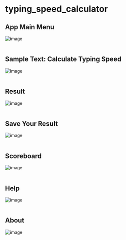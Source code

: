 # typing_speed_calculator

## App Main Menu
![image](https://user-images.githubusercontent.com/25506296/132852713-ac7c1958-d032-4b2d-a85d-3ccfacb04173.png)
<br>
<br>
## Sample Text: Calculate Typing Speed
![image](https://user-images.githubusercontent.com/25506296/132852924-08b8d88b-8110-4c4d-a0c3-7010dd39faf7.png)
<br>
<br>
## Result
![image](https://user-images.githubusercontent.com/25506296/132853035-bfb7af23-f609-41d5-9621-7bbecf77f651.png)
<br>
<br>
## Save Your Result
![image](https://user-images.githubusercontent.com/25506296/132853304-8cd989a6-b03a-404b-b689-ead05a1ab081.png)
<br>
<br>
## Scoreboard
![image](https://user-images.githubusercontent.com/25506296/132853431-42862a1e-587a-4a98-b6ce-c5f58f9c0475.png)
<br>
<br>
## Help
![image](https://user-images.githubusercontent.com/25506296/132853470-5ffeeee2-1100-4ab6-bbb3-ff6f385cc669.png)
<br>
<br>
## About
![image](https://user-images.githubusercontent.com/25506296/132853523-d406f902-0cfc-4705-860c-95499d61bfdf.png)
<br>
